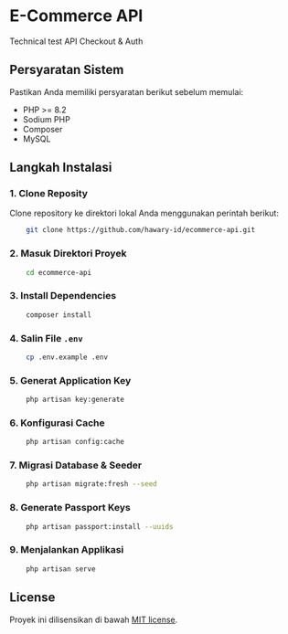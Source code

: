 # E-Commerce API

Technical test API Checkout & Auth

## Persyaratan Sistem

Pastikan Anda memiliki persyaratan berikut sebelum memulai:

- PHP >= 8.2
- Sodium PHP 
- Composer
- MySQL

## Langkah Instalasi

### 1. Clone Reposity
Clone repository ke direktori lokal Anda menggunakan perintah berikut:
```bash
    git clone https://github.com/hawary-id/ecommerce-api.git
```    

### 2. Masuk Direktori Proyek
```bash
    cd ecommerce-api
```

### 3. Install Dependencies
```bash
    composer install
```

### 4. Salin File `.env`
```bash
    cp .env.example .env
```

### 5. Generat Application Key
```bash
    php artisan key:generate
```

### 6. Konfigurasi Cache
```bash
    php artisan config:cache
```

### 7. Migrasi Database & Seeder
```bash
    php artisan migrate:fresh --seed
```

### 8. Generate Passport Keys
```bash
    php artisan passport:install --uuids
```

### 9. Menjalankan Applikasi
```bash
    php artisan serve
```

## License

Proyek ini dilisensikan di bawah [MIT license](https://opensource.org/licenses/MIT).
